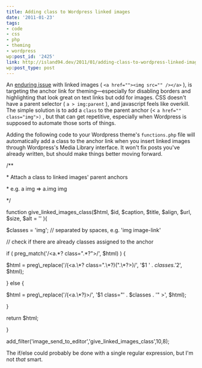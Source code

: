 ```yaml
---
title: Adding class to Wordpress linked images
date: '2011-01-23'
tags:
- code
- css
- php
- theming
- wordpress
wp:post_id: '2425'
link: http://island94.dev/2011/01/adding-class-to-wordpress-linked-images/
wp:post_type: post
---
```


An [enduring issue](http://wordpress.org/support/topic/how-can-i-set-the-class-of-anchors) with linked images ( `<a href=""><img src="" /></a>` ), is targeting the anchor link for theming—especially for disabling borders and highlighting that look great on text links but odd for images. CSS doesn't have a parent selector ( `a > img:parent` ), and javascript feels like overkill. The simple solution is to add a `class` to the parent anchor (< `a href="" class="img">)` , but that can get repetitive, especially when Wordpress is supposed to automate those sorts of things.

Adding the following code to your Wordpress theme's `functions.php` file will automatically add a class to the anchor link when you insert linked images through Wordpress's Media Library interface. It won't fix posts you've already written, but should make things better moving forward.

    

/\*\*

\* Attach a class to linked images' parent anchors

\* e.g. a img => a.img img

\*/

function give\_linked\_images\_class($html, $id, $caption, $title, $align, $url, $size, $alt = '' ){

$classes = 'img'; // separated by spaces, e.g. 'img image-link'

// check if there are already classes assigned to the anchor

if ( preg\_match('/<a.\*? class=".\*?">/', $html) ) {

$html = preg\_replace('/(<a.\*? class=".\*?)(".\*?>)/', '$1 ' . $classes . '$2', $html);

} else {

$html = preg\_replace('/(<a.\*?)>/', '$1 class="' . $classes . '" >', $html);

}

return $html;

}

add\_filter('image\_send\_to\_editor','give\_linked\_images\_class',10,8);

The if/else could probably be done with a single regular expression, but I'm not _that_ smart.